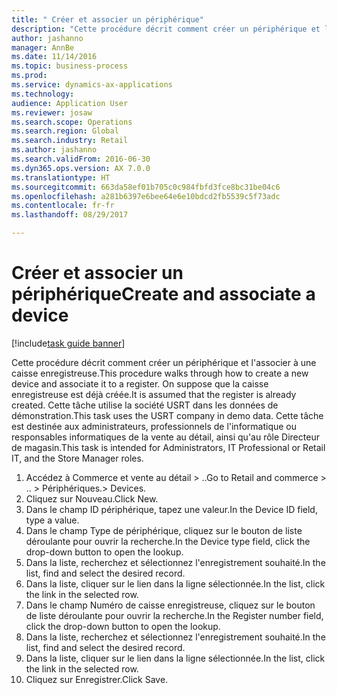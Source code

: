 ```yaml
--- 
title: " Créer et associer un périphérique"
description: "Cette procédure décrit comment créer un périphérique et l'associer à une caisse enregistreuse."
author: jashanno
manager: AnnBe
ms.date: 11/14/2016
ms.topic: business-process
ms.prod: 
ms.service: dynamics-ax-applications
ms.technology: 
audience: Application User
ms.reviewer: josaw
ms.search.scope: Operations
ms.search.region: Global
ms.search.industry: Retail
ms.author: jashanno
ms.search.validFrom: 2016-06-30
ms.dyn365.ops.version: AX 7.0.0
ms.translationtype: HT
ms.sourcegitcommit: 663da58ef01b705c0c984fbfd3fce8bc31be04c6
ms.openlocfilehash: a281b6397e6bee64e6e10bdcd2fb5539c5f73adc
ms.contentlocale: fr-fr
ms.lasthandoff: 08/29/2017

---
```

# <a name="create-and-associate-a-device"></a><span data-ttu-id="152bb-103"> Créer et associer un périphérique</span><span class="sxs-lookup"><span data-stu-id="152bb-103">Create and associate a device</span></span>

[!include[task guide banner](../includes/task-guide-banner.md)]

<span data-ttu-id="152bb-104">Cette procédure décrit comment créer un périphérique et l'associer à une caisse enregistreuse.</span><span class="sxs-lookup"><span data-stu-id="152bb-104">This procedure walks through how to create a new device and associate it to a register.</span></span> <span data-ttu-id="152bb-105">On suppose que la caisse enregistreuse est déjà créée.</span><span class="sxs-lookup"><span data-stu-id="152bb-105">It is assumed that the register is already created.</span></span>  <span data-ttu-id="152bb-106">Cette tâche utilise la société USRT dans les données de démonstration.</span><span class="sxs-lookup"><span data-stu-id="152bb-106">This task uses the USRT company in demo data.</span></span> <span data-ttu-id="152bb-107">Cette tâche est destinée aux administrateurs, professionnels de l'informatique ou responsables informatiques de la vente au détail, ainsi qu'au rôle Directeur de magasin.</span><span class="sxs-lookup"><span data-stu-id="152bb-107">This task is intended for Administrators, IT Professional or Retail IT, and the Store Manager roles.</span></span>

1. <span data-ttu-id="152bb-108">Accédez à Commerce et vente au détail > ..</span><span class="sxs-lookup"><span data-stu-id="152bb-108">Go to Retail and commerce > ..</span></span> <span data-ttu-id="152bb-109">> Périphériques.</span><span class="sxs-lookup"><span data-stu-id="152bb-109">> Devices.</span></span>
2. <span data-ttu-id="152bb-110">Cliquez sur Nouveau.</span><span class="sxs-lookup"><span data-stu-id="152bb-110">Click New.</span></span>
3. <span data-ttu-id="152bb-111">Dans le champ ID périphérique, tapez une valeur.</span><span class="sxs-lookup"><span data-stu-id="152bb-111">In the Device ID field, type a value.</span></span>
4. <span data-ttu-id="152bb-112">Dans le champ Type de périphérique, cliquez sur le bouton de liste déroulante pour ouvrir la recherche.</span><span class="sxs-lookup"><span data-stu-id="152bb-112">In the Device type field, click the drop-down button to open the lookup.</span></span>
5. <span data-ttu-id="152bb-113">Dans la liste, recherchez et sélectionnez l'enregistrement souhaité.</span><span class="sxs-lookup"><span data-stu-id="152bb-113">In the list, find and select the desired record.</span></span>
6. <span data-ttu-id="152bb-114">Dans la liste, cliquer sur le lien dans la ligne sélectionnée.</span><span class="sxs-lookup"><span data-stu-id="152bb-114">In the list, click the link in the selected row.</span></span>
7. <span data-ttu-id="152bb-115">Dans le champ Numéro de caisse enregistreuse, cliquez sur le bouton de liste déroulante pour ouvrir la recherche.</span><span class="sxs-lookup"><span data-stu-id="152bb-115">In the Register number field, click the drop-down button to open the lookup.</span></span>
8. <span data-ttu-id="152bb-116">Dans la liste, recherchez et sélectionnez l'enregistrement souhaité.</span><span class="sxs-lookup"><span data-stu-id="152bb-116">In the list, find and select the desired record.</span></span>
9. <span data-ttu-id="152bb-117">Dans la liste, cliquer sur le lien dans la ligne sélectionnée.</span><span class="sxs-lookup"><span data-stu-id="152bb-117">In the list, click the link in the selected row.</span></span>
10. <span data-ttu-id="152bb-118">Cliquez sur Enregistrer.</span><span class="sxs-lookup"><span data-stu-id="152bb-118">Click Save.</span></span>


